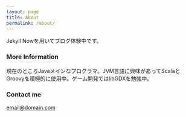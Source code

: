 ```yaml
---
layout: page
title: About
permalink: /about/
---
```


Jekyll Nowを用いてブログ体験中です。

### More Information

現在のところJavaメインなプログラマ。JVM言語に興味があってScalaとGroovyを積極的に使用中。ゲーム開発ではlibGDXを勉強中。

### Contact me

[email@domain.com](mailto:email@domain.com)
